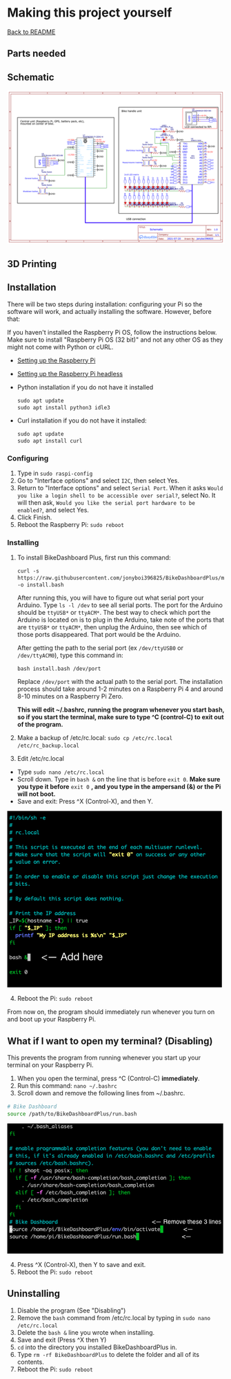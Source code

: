 # Making this project yourself
[Back to README](/README.md)

## Parts needed

## Schematic
![bd_schematic.png](../img/bd_schematic.png)


## 3D Printing

## Installation

There will be two steps during installation: configuring your Pi so the software will work, and actually installing the software. However, before that:

If you haven't installed the Raspberry Pi OS, follow the instructions below. Make sure to install "Raspberry Pi OS (32 bit)" and not any other OS as they might not come with Python or cURL.
- [Setting up the Raspberry Pi](https://projects.raspberrypi.org/en/projects/raspberry-pi-setting-up)
- [Setting up the Raspberry Pi headless](https://www.raspberrypi.org/documentation/configuration/wireless/headless.md)

- Python installation if you do not have it installed
  ```
  sudo apt update
  sudo apt install python3 idle3
  ```

- Curl installation if you do not have it installed:
  ```
  sudo apt update
  sudo apt install curl
  ```

### Configuring

1. Type in `sudo raspi-config`
2. Go to "Interface options" and select `I2C`, then select Yes.
3. Return to "Interface options" and select `Serial Port`. When it asks `Would you like a login shell to be accessible over serial?`, select No. It will then ask, `Would you like the serial port hardware to be enabled?`, and select Yes.
4. Click Finish.
5. Reboot the Raspberry Pi: `sudo reboot`

### Installing

1. To install BikeDashboard Plus, first run this command: 
    ```
    curl -s https://raw.githubusercontent.com/jonyboi396825/BikeDashboardPlus/master/install.bash -o install.bash
    ```

    After running this, you will have to figure out what serial port your Arduino. Type `ls -l /dev` to see all serial ports. The port for the Arduino should be `ttyUSB*` or `ttyACM*`. The best way to check which port the Arduino is located on is to plug in the Arduino, take note of the ports that are `ttyUSB*` or `ttyACM*`, then unplug the Arduino, then see which of those ports disappeared. That port would be the Arduino.

    After getting the path to the serial port (ex `/dev/ttyUSB0` or `/dev/ttyACM0`), type this command in:
    
    ```
    bash install.bash /dev/port
    ```
    Replace `/dev/port` with the actual path to the serial port. The installation process should take around 1-2 minutes on a Raspberry Pi 4 and around 8-10 minutes on a Raspberry Pi Zero.

    **This will edit ~/.bashrc, running the program whenever you start bash, so if you start the terminal, make sure to type ^C (control-C) to exit out of the program.**

2. Make a backup of /etc/rc.local: `sudo cp /etc/rc.local /etc/rc_backup.local`
3. Edit /etc/rc.local
- Type `sudo nano /etc/rc.local`
- Scroll down. Type in `bash &` on the line that is before `exit 0`. **Make sure you type it before** `exit 0` **, and you type in the ampersand (&) or the Pi will not boot.**
- Save and exit: Press ^X (Control-X), and then Y.

![rc_local_edit.png](../img/rc_local_edit.png)

4. Reboot the Pi: `sudo reboot`

From now on, the program should immediately run whenever you turn on and boot up your Raspberry Pi.

## What if I want to open my terminal? (Disabling) 
This prevents the program from running whenever you start up your terminal on your Raspberry Pi.

1. When you open the terminal, press ^C (Control-C) **immediately**.
2. Run this command: `nano ~/.bashrc`
3. Scroll down and remove the following lines from ~/.bashrc.
```bash
# Bike Dashboard 
source /path/to/BikeDashboardPlus/run.bash
```

![bashrc_edit.png](../img/bashrc_edit.png)

4. Press ^X (Control-X), then Y to save and exit.
5. Reboot the Pi: `sudo reboot`
    
## Uninstalling

1. Disable the program (See "Disabling")
2. Remove the `bash` command from /etc/rc.local by typing in `sudo nano /etc/rc.local`
3. Delete the `bash &` line you wrote when installing.
4. Save and exit (Press ^X then Y)
5. `cd` into the directory you installed BikeDashboardPlus in.
6. Type `rm -rf BikeDashboardPlus` to delete the folder and all of its contents.
7. Reboot the Pi: `sudo reboot`
